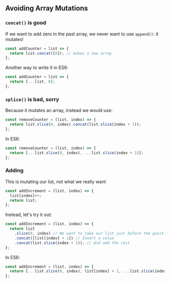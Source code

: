 ## Avoiding Array Mutations

### `concat()` is good

If we want to add zero in the past array, we never want to use `append()`: it mutates!

```js
const addCounter = list => {
  return list.concat([0]); // makes a new array
};
```

Another way to write it in ES6:

```js
const addCounter = list => {
  return [...list, 0];
};
```

### `splice()` is bad, sorry

Because it mutates an array, instead we would use:

```js
const removeCounter = (list, index) => {
  return list.slice(0, index).concat(list.slice(index + 1));
};
```

In ES6:

```js
const removeCounter = (list, index) => {
  return [...list.slice(0, index), ...list.slice(index + 1)];
};
```

### Adding

This is mutating our list, not what we really want

```js
const addIncrement = (list, index) => {
  list[index]++;
  return list;
};
```

Instead, let's try it out:

```js
const addIncrement = (list, index) => {
  return list
    .slice(0, index) // We want to take our list just before the position
    .concat([list[index] + 1]) // Insert a value
    .concat(list.slice(index + 1)); // And add the rest
};
```

In ES6:

```js
const addIncrement = (list, index) => {
  return [...list.slice(0, index), list[index] + 1, ...list.slice(index + 1)];
};
```

